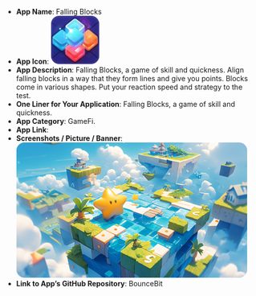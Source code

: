 - **App Name**: Falling Blocks
- **App Icon**: ![Falling-Blocks](./Falling-Blocks.jpg)
- **App Description**: Falling Blocks, a game of skill and quickness. Align falling blocks in a way that they form lines and give you points. Blocks come in various shapes. Put your reaction speed and strategy to the test.
- **One Liner for Your Application**: Falling Blocks, a game of skill and quickness.
- **App Category**: GameFi.
- **App Link**: 
- **Screenshots / Picture / Banner**: ![Falling-Blocks_Banner](./Falling-Blocks_Banner.jpg)
- **Link to App’s GitHub Repository**: BounceBit